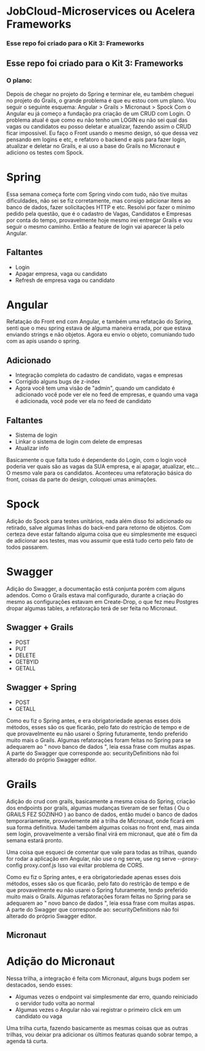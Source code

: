 # JobCloud-Microservices ou Acelera Frameworks
### Esse repo foi criado para o Kit 3: Frameworks
## Esse repo foi criado para o Kit 3: Frameworks
### O plano:
Depois de chegar no projeto do Spring e terminar ele, eu também cheguei no projeto do Grails, o grande problema é que eu estou com um plano. 
Vou seguir o seguinte esquema: Angular > Grails > Micronaut > Spock
Com o Angular eu já começo a fundação pra criação de um CRUD com Login. 
O problema atual é que como eu não tenho um LOGIN eu não sei qual das vagas ou candidatos eu posso deletar e atualizar, fazendo assim o CRUD ficar impossivel.
Eu faço o Front usando o mesmo design, só que dessa vez pensando em logins e etc, e refatoro o backend e apis para fazer login, atualizar e deletar no Grails, e ai uso a base do Grails no Micronaut e adiciono os testes com Spock. 

# Spring

Essa semana começa forte com Spring vindo com tudo, não tive muitas dificuldades, não sei se fiz corretamente, mas consigo adicionar itens ao banco de dados, fazer solicitações HTTP e etc.
Resolvi por fazer o minímo pedido pela questão, que é o cadastro de Vagas, Candidatos e Empresas por conta do tempo, provavelmente hoje mesmo irei entregar Grails e vou seguir o mesmo caminho. Então a feature de login vai aparecer lá pelo Angular.

## Faltantes 
- Login
- Apagar empresa, vaga ou candidato
- Refresh de empresa vaga ou candidato

# Angular 

Refatação do Front end com Angular, e também uma refatação do Spring, senti que o meu spring estava de alguma maneira errada, por que estava enviando strings e não objetos. 
Agora eu envio o objeto, comuniando tudo com as apis usando o spring. 

## Adicionado
- Integração completa do cadastro de candidato, vagas e empresas
- Corrigido alguns bugs de z-index
- Agora você tem uma visão de "admin", quando um candidato é adicionado você pode ver ele no feed de empresas, e quando uma vaga é adicionada, você pode ver ela no feed de candidato

## Faltantes

- Sistema de login
- Linkar o sistema de login com delete de empresas
- Atualizar info 

Basicamente o que falta tudo é dependente do Login, com o login você poderia ver quais são as vagas da SUA empresa, e ai apagar, atualizar, etc... O mesmo vale para os candidatos.
Aconteceu uma refatoração básica do front, coisas da parte do design, coloquei umas animações. 


# Spock

Adição do Spock para testes unitários, nada além disso foi adicionado ou retirado, salve algumas linhas do back-end para retorno de objetos. 
Com certeza deve estar faltando alguma coisa que eu simplesmente me esqueci de adicionar aos testes, mas vou assumir que está tudo certo pelo fato de todos passarem.


# Swagger

Adição do Swagger, a documentação está conjunta porém com alguns adendos. 
Como o Grails estava mal configurado, durante a criação do mesmo as configurações estavam em Create-Drop, o que fez meu Postgres dropar algumas tables, a refatoração terá de ser feita no Micronaut.

## Swagger + Grails 
- POST
- PUT
- DELETE
- GETBYID
- GETALL

## Swagger + Spring

- POST
- GETALL

Como eu fiz o Spring antes, e era obrigatoriedade apenas esses dois métodos, esses são os que ficarão, pelo fato do restrição de tempo e de que provavelmente eu não usarei o Spring futuramente, tendo preferido muito mais o Grails. 
Algumas refatorações foram feitas no Spring para se adequarem ao " novo banco de dados ", leia essa frase com muitas aspas.
A parte do Swagger que corresponde ao: securityDefinitions não foi alterado do próprio Swagger editor.

# Grails

Adição do crud com grails, basicamente a mesma coisa do Spring, criação dos endpoints por grails, algumas mudanças tiveram de ser feitas ( Ou o GRAILS FEZ SOZINHO ) ao banco de dados, então mudei o banco de dados temporariamente, provavlemente até a trilha de Micronaut, onde ficará em sua forma definitiva. 
Mudei também algumas coisas no front end, mas ainda sem login, provavelmente a versão final virá em micronaut, que até o fim da semana estará pronto.

Uma  coisa que esqueci de comentar que vale para todas as trilhas, quando for rodar a aplicação em Angular, não use o ng serve, use ng serve --proxy-config proxy.conf.js 
Isso vai evitar problema de CORS.


Como eu fiz o Spring antes, e era obrigatoriedade apenas esses dois métodos, esses são os que ficarão, pelo fato do restrição de tempo e de que provavelmente eu não usarei o Spring futuramente, tendo preferido muito mais o Grails. Algumas refatorações foram feitas no Spring para se adequarem ao " novo banco de dados ", leia essa frase com muitas aspas. A parte do Swagger que corresponde ao: securityDefinitions não foi alterado do próprio Swagger editor.


## Micronaut

# Adição do Micronaut
Nessa trilha, a integração é feita com Micronaut, alguns bugs podem ser destacados, sendo esses:
- Algumas vezes o endpoint vai simplesmente dar erro, quando reiniciado o servidor tudo volta ao normal
- Algumas vezes o Angular não vai registrar o primeiro click em um candidato ou vaga

Uma trilha curta, fazendo basicamente as mesmas coisas que as outras trilhas, vou deixar pra adicionar os últimos featuras quando sobrar tempo, a agenda tá curta.
